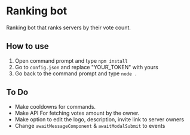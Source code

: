 # Ranking bot

Ranking bot that ranks servers by their vote count.

## How to use

1. Open command prompt and type `npm install`
2. Go to `config.json` and replace "YOURֹֹ_TOKEN" with yours
3. Go back to the command prompt and type `node .`

## To Do

- Make cooldowns for commands.
- Make API For fetching votes amount by the owner.
- Make option to edit the logo, description, invite link to server owners
- Change `awaitMessageComponent` & `awaitModalSubmit` to events

